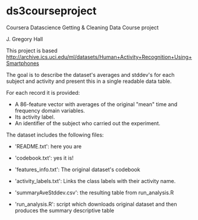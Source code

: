 # ds3courseproject
Coursera Datascience Getting &amp; Cleaning Data Course project

J. Gregory Hall

This project is based http://archive.ics.uci.edu/ml/datasets/Human+Activity+Recognition+Using+Smartphones

The goal is to describe the dataset's averages and stddev's for each subject and activity and present this in a single readable data table.

For each record it is provided:

- A 86-feature vector with averages of the original "mean" time and frequency domain variables. 
- Its activity label. 
- An identifier of the subject who carried out the experiment.

The dataset includes the following files:

- 'README.txt': here you are

- 'codebook.txt': yes it is!

- 'features_info.txt': The original dataset's codebook

- 'activity_labels.txt': Links the class labels with their activity name.

- 'summaryAveStddev.csv': the resulting table from run_analysis.R

- 'run_analysis.R': script which downloads original dataset and then produces the summary descriptive table

